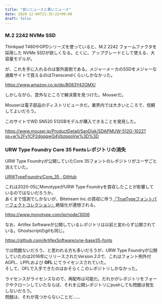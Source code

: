```yaml
---
title: "良いニュースと悪いニュース"
date: 2020-12-04T21:35:22+09:00
draft: false
---
```


### M.2 2242 NVMe SSD

Thinkpad T480やGPDシリーズを使っていると、M.2 2242 フォームファクタを採用した NVMe SSDが欲しくなる。とくに、アップグレードとして使える、大容量モデルが。

が、これを手に入れるのは案外面倒である。メジャーメーカのSSDをメジャーな通販サイトで買えるのはTranscendくらいしかなかった。

https://www.amazon.co.jp/dp/B083Y42GMX/

しかしながら、意外なところで解決策を見つけた。Mouserだ。

Mouserは電子部品のディストリビュータだ。業界内では大きいところで、信頼してよいだろう。

このサイトでWD SN520 512GBモデルが購入できることを発見した。

https://www.mouser.jp/ProductDetail/SanDisk/SDAPMUW-512G-1022?qs=w%2Fv1CP2dgqqwQ4VbzqqoVw%3D%3D

### URW Type Foundry Core 35 Fontsレポジトリの消失

URW Type Foundryが公開していたCore 35フォントのレポジトリがユーザごと消えていた。

[URWTypeFoundry/Core_35 · GitHub](https://github.com/URWTypeFoundry/Core_35)

これは2020-05にMonotypeがURW Type Foundryを買収したことが影響しているのではないだろうか。  
あくまで憶測でしかないが、Bitstream Inc.の買収に伴う[『TrueTypeフォントパーフェクトコレクション』](https://book.impress.co.jp/books/3361)絶版化が連想される。

https://www.monotype.com/jp/node/3006

なお、Artifex Softwareが公開しているレポジトリは以前と変わらず公開されている。Ghostscriptのgitも同じ。

https://github.com/ArtifexSoftware/urw-base35-fonts

では問題ないだろう、と思われる方も多いだろうが、URW Type Foundryが公開していたのは2016年にリリースされたVersion 2.0で、これはフォント例外付AGPL、LPPLおよび __OFL__ にてライセンスされていた。  
そして、OFLで入手できたのはおそらくこのレポジトリしかなかった。

ライセンスがライセンスなので、再配布は可能だ。だれかがレポジトリをフォークやクローンしていたならば、それを公開レポジトリにpushしても問題は発生しないだろう。  
問題は、それが見つからないことだ……

